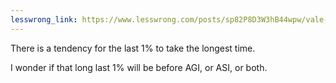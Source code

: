 ```yaml
---
lesswrong_link: https://www.lesswrong.com/posts/sp82P8D3W3hB44wpw/vale-s-shortform?commentId=fHytqS7Dzg2GZ5dmJ
---
```


There is a tendency for the last 1% to take the longest time.

I wonder if that long last 1% will be before AGI, or ASI, or both.
